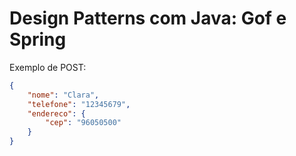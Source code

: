 # Design Patterns com Java: Gof e Spring

Exemplo de POST:

```json
{
    "nome": "Clara",
    "telefone": "12345679",
    "endereco": {
        "cep": "96050500"
    }
}
```
